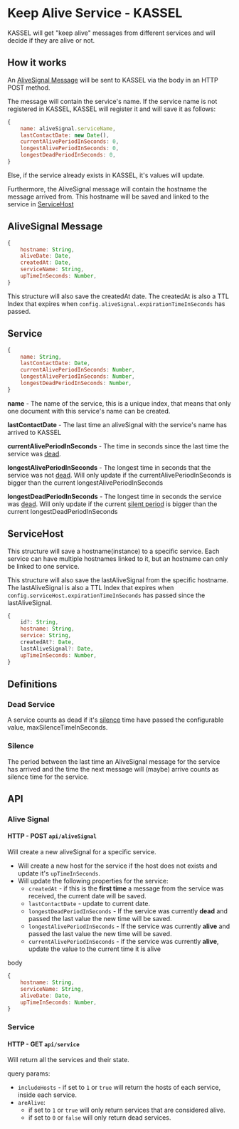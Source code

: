 # Keep Alive Service - KASSEL

KASSEL will get "keep alive" messages from different services and will decide if they are alive or not.

## How it works

An [AliveSignal Message](##alivesignal-message) will be sent to KASSEL via the body in an HTTP POST method.

The message will contain the service's name.
If the service name is not registered in KASSEL, KASSEL will register it and will save it as follows:

```javascript
{
    name: aliveSignal.serviceName,
    lastContactDate: new Date(),
    currentAlivePeriodInSeconds: 0,
    longestAlivePeriodInSeconds: 0,
    longestDeadPeriodInSeconds: 0,
}
```

Else, if the service already exists in KASSEL, it's values will update.

Furthermore, the AliveSignal message will contain the hostname the message arrived from.
This hostname will be saved and linked to the service in [ServiceHost](##servicehost)

## AliveSignal Message

```javascript
{
    hostname: String,
    aliveDate: Date,
    createdAt: Date,
    serviceName: String,
    upTimeInSeconds: Number,
}
```

This structure will also save the createdAt date.
The createdAt is also a TTL Index that expires when `config.aliveSignal.expirationTimeInSeconds` has passed.

## Service

```javascript
{
    name: String,
    lastContactDate: Date,
    currentAlivePeriodInSeconds: Number,
    longestAlivePeriodInSeconds: Number,
    longestDeadPeriodInSeconds: Number,
}
```

**name** - The name of the service, this is a unique index, that means that only one document with this service's name can be created.

**lastContactDate** - The last time an aliveSignal with the service's name has arrived to KASSEL

**currentAlivePeriodInSeconds** - The time in seconds since the last time the service was [dead](###dead-service).

**longestAlivePeriodInSeconds** - The longest time in seconds that the service was not [dead](###dead-service).
Will only update if the currentAlivePeriodInSeconds is bigger than the current longestAlivePeriodInSeconds

**longestDeadPeriodInSeconds** -
The longest time in seconds the service was [dead](###dead-service).
Will only update if the current [silent period](###silence) is bigger than the current longestDeadPeriodInSeconds

## ServiceHost

This structure will save a hostname(instance) to a specific service.
Each service can have multiple hostnames linked to it, but an hostname can only be linked to one service.

This structure will also save the lastAliveSignal from the specific hostname.
The lastAliveSignal is also a TTL Index that expires when `config.serviceHost.expirationTimeInSeconds` has passed since the lastAliveSignal.

```javascript
{
    id?: String,
    hostname: String,
    service: String,
    createdAt?: Date,
    lastAliveSignal?: Date,
    upTimeInSeconds: Number,
}
```

## Definitions

### Dead Service

A service counts as dead if it's [silence](###silence) time have passed the configurable value, maxSilenceTimeInSeconds.

### Silence

The period between the last time an AliveSignal message for the service has arrived and the time the next message will (maybe) arrive counts as silence time for the service.

## API

### Alive Signal

#### HTTP - POST `api/aliveSignal`

Will create a new aliveSignal for a specific service.

-   Will create a new host for the service if the host does not exists and update it's `upTimeInSeconds`.
-   Will update the following properties for the service:
    -   `createdAt` - if this is the **first time** a message from the service was received, the current date will be saved.
    -   `lastContactDate` - update to current date.
    -   `longestDeadPeriodInSeconds` - If the service was currently **dead** and passed the last value the new time will be saved.
    -   `longestAlivePeriodInSeconds` - If the service was currently **alive** and passed the last value the new time will be saved.
    -   `currentAlivePeriodInSeconds` - if the service was currently **alive**, update the value to the current time it is alive

body

```javascript
{
    hostname: String,
    serviceName: String,
    aliveDate: Date,
    upTimeInSeconds: Number,
}
```

### Service

#### HTTP - GET `api/service`

Will return all the services and their state.

query params:

-   `includeHosts` - if set to `1` or `true` will return the hosts of each service, inside each service.
-   `areAlive`:
    -   if set to `1` or `true` will only return services that are considered alive.
    -   if set to `0` or `false` will only return dead services.
